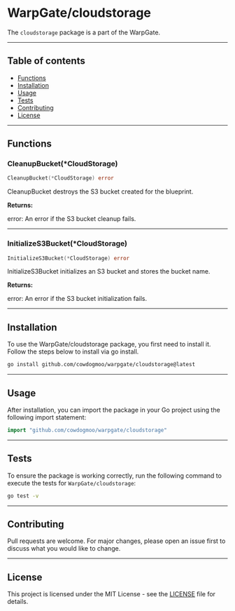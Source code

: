 # WarpGate/cloudstorage

The `cloudstorage` package is a part of the WarpGate.

---

## Table of contents

- [Functions](#functions)
- [Installation](#installation)
- [Usage](#usage)
- [Tests](#tests)
- [Contributing](#contributing)
- [License](#license)

---

## Functions

### CleanupBucket(*CloudStorage)

```go
CleanupBucket(*CloudStorage) error
```

CleanupBucket destroys the S3 bucket created for the blueprint.

**Returns:**

error: An error if the S3 bucket cleanup fails.

---

### InitializeS3Bucket(*CloudStorage)

```go
InitializeS3Bucket(*CloudStorage) error
```

InitializeS3Bucket initializes an S3 bucket and stores the bucket name.

**Returns:**

error: An error if the S3 bucket initialization fails.

---

## Installation

To use the WarpGate/cloudstorage package, you first need to install it.
Follow the steps below to install via go install.

```bash
go install github.com/cowdogmoo/warpgate/cloudstorage@latest
```

---

## Usage

After installation, you can import the package in your Go project
using the following import statement:

```go
import "github.com/cowdogmoo/warpgate/cloudstorage"
```

---

## Tests

To ensure the package is working correctly, run the following
command to execute the tests for `WarpGate/cloudstorage`:

```bash
go test -v
```

---

## Contributing

Pull requests are welcome. For major changes,
please open an issue first to discuss what
you would like to change.

---

## License

This project is licensed under the MIT
License - see the [LICENSE](https://github.com/CowDogMoo/WarpGate/blob/main/LICENSE)
file for details.

